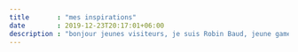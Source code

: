 ```yaml
---
title       : "mes inspirations"
date        : 2019-12-23T20:17:01+06:00
description : "bonjour jeunes visiteurs, je suis Robin Baud, jeune game designer autodidacte de Normandie. Laisse moi mon histoire de joueur et de codeur en quelque jeux et événements clés."
---
```


